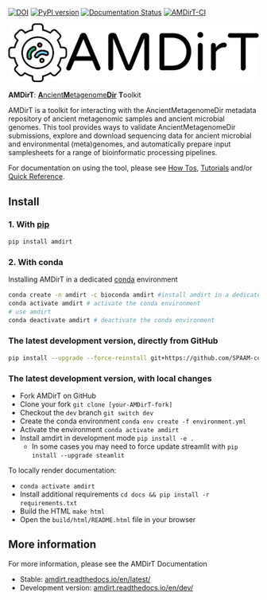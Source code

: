 [![DOI](https://zenodo.org/badge/DOI/10.5281/zenodo.4003825.svg)](https://doi.org/10.5281/zenodo.4003825) [![PyPI version](https://badge.fury.io/py/AMDirT.svg)](https://pypi.org/project/AMDirT) [![Documentation Status](https://readthedocs.org/projects/amdirt/badge/?version=dev)](https://amdirt.readthedocs.io/en/dev/?badge=dev) [![AMDirT-CI](https://github.com/SPAAM-community/AMDirT/actions/workflows/ci_test.yml/badge.svg)](https://github.com/SPAAM-community/AMDirT/actions/workflows/ci_test.yml)

![](assets/logo_rectangular_web.png)

**AMDirT**: [**A**ncient**M**etagenome**Dir**](https://github.com/SPAAM-community/ancientmetagenomedir) **T**oolkit

AMDirT is a toolkit for interacting with the AncientMetagenomeDir metadata repository of ancient metagenomic samples and ancient microbial genomes. This tool provides ways to validate AncientMetagenomeDir submissions, explore and download sequencing data for ancient microbial and environmental (meta)genomes, and automatically prepare input samplesheets for a range of bioinformatic processing pipelines.

For documentation on using the tool, please see [How Tos](how_to/index), [Tutorials](/tutorials) and/or [Quick Reference](/reference).

## Install

### 1. With [pip](https://pip.pypa.io/en/stable/getting-started/)

```bash
pip install amdirt
```

### 2. With conda

Installing AMDirT in a dedicated [conda](https://docs.conda.io/projects/miniconda/en/latest/index.html) environment

```bash
conda create -n amdirt -c bioconda amdirt #install amdirt in a dedicated conda environment
conda activate amdirt # activate the conda environment
# use amdirt
conda deactivate amdirt # deactivate the conda environment
```

### The latest development version, directly from GitHub

```bash
pip install --upgrade --force-reinstall git+https://github.com/SPAAM-community/AMDirT.git@dev
```

### The latest development version, with local changes

- Fork AMDirT on GitHub
- Clone your fork `git clone [your-AMDirT-fork]`
- Checkout the `dev` branch `git switch dev`
- Create the conda environment `conda env create -f environment.yml`
- Activate the environment `conda activate amdirt`
- Install amdirt in development mode `pip install -e .`
  - In some cases you may need to force update streamlit with `pip install --upgrade steamlit`

To locally render documentation:

- `conda activate amdirt`
- Install additional requirements `cd docs && pip install -r requirements.txt`
- Build the HTML `make html`
- Open the `build/html/README.html` file in your browser

## More information

For more information, please see the AMDirT Documentation

- Stable: [amdirt.readthedocs.io/en/latest/](https://amdirt.readthedocs.io/en/latest/)
- Development version: [amdirt.readthedocs.io/en/dev/](https://amdirt.readthedocs.io/en/dev/)
